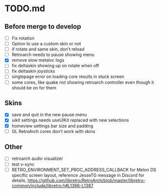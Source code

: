 # TODO.md

## Before merge to develop

- [ ] Fix rotation
- [ ] Option to use a custom skin or not
- [ ] if rotate and same skin, don't reload
- [ ] Retroarch needs to pause showing menu
- [X] remove slow metalvc logs
- [ ] fix deltaskin showing up on rotate when off
- [ ] fix deltaskin joysticks
- [ ] singlepage error on loading core results in stuck screen
- [ ] some cores, like quake not showing retroarch controller even though it should be on for them

## Skins

- [X] save and quit in the new pause menu
- [X] uikit settings needs useUIKit replaced with new selections
- [X] homeview settings bar size and padding
- [ ] GL RetroArch cores don't work with skins

## Other

- [ ] retroarch audio visualizer
- [ ] test v-sync
- [ ] RETRO_ENVIRONMENT_SET_PROC_ADDRESS_CALLBACK for Melon DS specific screen layout, reference JesseTG message in Discord for details, https://github.com/libretro/RetroArch/blob/master/libretro-common/include/libretro.h#L1366-L1387
